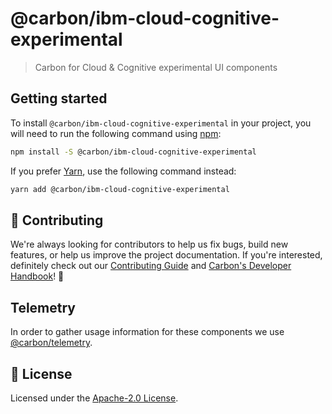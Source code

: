 # @carbon/ibm-cloud-cognitive-experimental

> Carbon for Cloud & Cognitive experimental UI components

## Getting started

To install `@carbon/ibm-cloud-cognitive-experimental` in your project, you will
need to run the following command using [npm](https://www.npmjs.com/):

```bash
npm install -S @carbon/ibm-cloud-cognitive-experimental
```

If you prefer [Yarn](https://yarnpkg.com/en/), use the following command
instead:

```bash
yarn add @carbon/ibm-cloud-cognitive-experimental
```

## 🙌 Contributing

We're always looking for contributors to help us fix bugs, build new features,
or help us improve the project documentation. If you're interested, definitely
check out our
[Contributing Guide](https://github.com/carbon-design-system/ibm-cloud-cognitive/blob/master/.github/CONTRIBUTING.md)
and
[Carbon's Developer Handbook](https://github.com/carbon-design-system/carbon/blob/master/docs/developer-handbook.md)!
👀

## Telemetry

In order to gather usage information for these components we use
[@carbon/telemetry](https://www.carbondesignsystem.com/help/faq/#telemetry).

## 📝 License

Licensed under the
[Apache-2.0 License](https://github.com/carbon-design-system/ibm-cloud-cognitive/blob/master/LICENSE).
